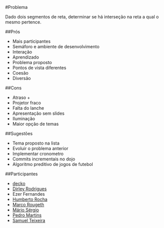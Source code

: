 #Problema

Dado dois segmentos de reta, determinar se há interseção na reta a qual
o mesmo pertence.

##Prós
* Mais participantes
* Semáforo e ambiente de desenvolvimento
* Interação
* Aprendizado
* Problema proposto
* Pontos de vista diferentes
* Coesão
* Diversão

##Cons
* Atraso +
* Projetor fraco
* Falta do lanche
* Apresentação sem slides
* Iluminação
* Maior opção de temas


##Sugestões
* Tema proposto na lista
* Evoluir o problema anterior
* Implementar cronometro
* Commits incrementais no dojo
* Algoritmo preditivo de jogos de futebol


##Participantes
* [decko](https://github.com/decko)
* [Dirley Rodrigues](https://github.com/ravishi)
* Ezer Fernandes
* [Humberto Rocha](https://github.com/humrochagf)
* [Marco Rougeth](https://github.com/rougeth)
* [Mário Sérgio](https://github.com/sergiomario)
* [Pedro Martins](https://github.com/Pedro-M)
* [Samuel Teixeira](https://github.com/arcanosam)
